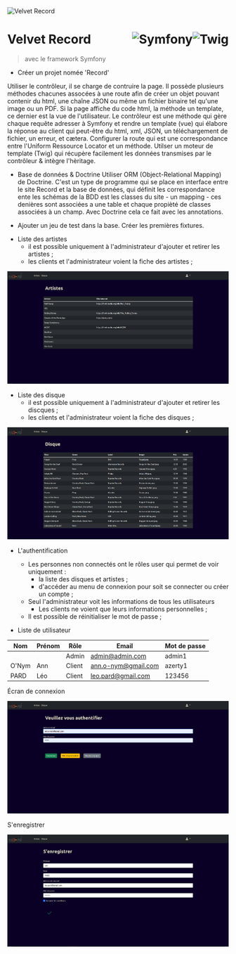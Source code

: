 <img src="https://github.com/MiKL5/afpaDev/blob/master/src/img/record-transparent.png" alt="Velvet Record" title="Velvet Record" widht="1024px" height="autoo">

# **Velvet Record** <img align="right" src="https://github.com/MiKL5/afpaDev/blob/master/src/img/twig.png" alt="Twig" title="Twhg" widht="auto" height="64px"> <img align="right" src="https://github.com/MiKL5/afpaDev/blob/master/src/img/symfony-framework.png" alt="Symfony" title="Symfony" widht="auto" height="64px">

> avec le framework Symfony

- Créer un projet nomée 'Record'

Utiliser le contrôleur, il se charge de contruire la page.
Il possède plusieurs méthodes chacunes assocées à une route afin de créer un objet pouvant contenir du html, une chaîne JSON ou même un fichier binaire tel qu'une image ou un PDF.
Si la page affiche du code html, la méthode un template, ce dernier est la vue de l'utilisateur.
Le contrôleur est une méthode qui gère chaque requête adresser à Symfony et rendre un template (vue) qui élabore la réponse au client qui peut-être du html, xml, JSON, un téléchargement de fichier, un erreur, et cætera.
Configurer la route qui est une correspondance entre l'Uniform Ressource Locator et un méthode.
Utilser un moteur de template (Twig) qui récupère facilement les données transmises par le contrôleur & intègre l'hèritage.

- Base de données & Doctrine
  Utiliser ORM (Object-Relational Mapping) de Doctrine.
  C'est un type de programme qui se place en interface entre le site Record et la base de données, qui définit les correspondance ente les schémas de la BDD est les classes du site - un mapping - ces denières sont associées a une table et chaque propièté de classes associées à un champ. Avec Doctrine cela ce fait avec les annotations.

* Ajouter un jeu de test dans la base.
  Créer les premières fixtures.

- Liste des artistes
  - il est possible uniquement à l'administrateur d'ajouter et retirer les artistes ;
  - les clients et l'administrateur voient la fiche des artistes ;

<img src="src\screenshot\record\artists.png" alt="Artists" title="Artists" widht="1024px" height="auto">

- Liste des disque
  - il est possible uniquement à l'administrateur d'ajouter et retirer les discques ;
  - les clients et l'administrateur voient la fiche des disques ;

<img src="src\screenshot\record\discs.png" alt="Discs" title="Discs" widht="1024px" height="auto">

- L'authentification

  - Les personnes non connectés ont le rôles user qui permet de voir uniquement :
    - la liste des disques et artistes ;
    - d'accéder au menu de connexion pour soit se connecter ou créer un compte ;
  - Seul l'administrateur voit les informations de tous les utilisateurs
    - Les clients ne voient que leurs informations personnelles ;
  - Il est possible de réinitialiser le mot de passe ;

- Liste de utilisateur

| Nom   | Prénom | Rôle   | Email               | Mot de passe |
| ----- | ------ | ------ | ------------------- | ------------ |
|       |        | Admin  | admin@admin.com     | admin1       |
| O'Nym | Ann    | Client | ann.o-nym@gmail.com | azerty1      |
| PARD  | Léo    | Client | leo.pard@gmail.com  | 123456       |

Écran de connexion

<img src="src\screenshot\record\authentication.png" alt="Authentification" title="Authentification" widht="1024px" height="auto">

S'enregistrer

<img src="src\screenshot\record\register.png" alt="Register" title="Regitster" widht="1024px" height="auto">
